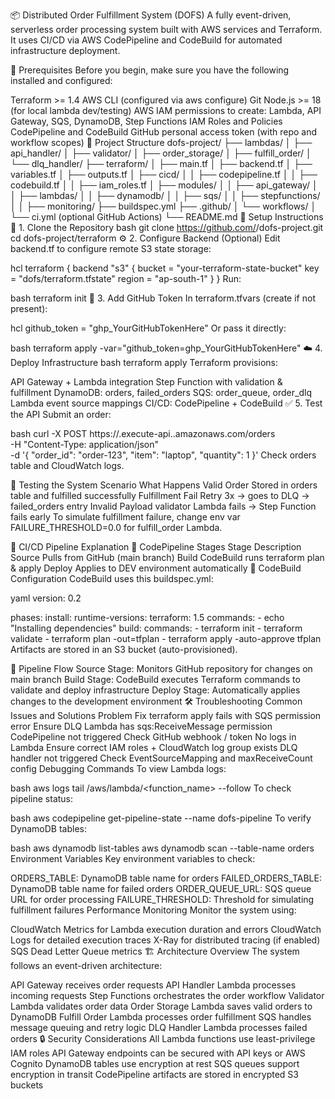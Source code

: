 📦 Distributed Order Fulfillment System (DOFS)
A fully event-driven, serverless order processing system built with AWS services and Terraform. It uses CI/CD via AWS CodePipeline and CodeBuild for automated infrastructure deployment.

🔧 Prerequisites
Before you begin, make sure you have the following installed and configured:

Terraform >= 1.4
AWS CLI (configured via aws configure)
Git
Node.js >= 18 (for local lambda dev/testing)
AWS IAM permissions to create:
Lambda, API Gateway, SQS, DynamoDB, Step Functions
IAM Roles and Policies
CodePipeline and CodeBuild
GitHub personal access token (with repo and workflow scopes)
📁 Project Structure
dofs-project/
├── lambdas/
│   ├── api_handler/
│   ├── validator/
│   ├── order_storage/
│   ├── fulfill_order/
│   └── dlq_handler/
├── terraform/
│   ├── main.tf
│   ├── backend.tf
│   ├── variables.tf
│   ├── outputs.tf
│   ├── cicd/
│   │   ├── codepipeline.tf
│   │   ├── codebuild.tf
│   │   ├── iam_roles.tf
│   ├── modules/
│   │   ├── api_gateway/
│   │   ├── lambdas/
│   │   ├── dynamodb/
│   │   ├── sqs/
│   │   ├── stepfunctions/
│   │   ├── monitoring/
├── buildspec.yml
├── .github/
│   └── workflows/
│       └── ci.yml (optional GitHub Actions)
└── README.md
🚀 Setup Instructions
🔐 1. Clone the Repository
bash
git clone https://github.com/<your-username>/dofs-project.git
cd dofs-project/terraform
⚙️ 2. Configure Backend (Optional)
Edit backend.tf to configure remote S3 state storage:

hcl
terraform {
  backend "s3" {
    bucket = "your-terraform-state-bucket"
    key    = "dofs/terraform.tfstate"
    region = "ap-south-1"
  }
}
Run:

bash
terraform init
🔑 3. Add GitHub Token
In terraform.tfvars (create if not present):

hcl
github_token = "ghp_YourGitHubTokenHere"
Or pass it directly:

bash
terraform apply -var="github_token=ghp_YourGitHubTokenHere"
☁️ 4. Deploy Infrastructure
bash
terraform apply
Terraform provisions:

API Gateway + Lambda integration
Step Function with validation & fulfillment
DynamoDB: orders, failed_orders
SQS: order_queue, order_dlq
Lambda event source mappings
CI/CD: CodePipeline + CodeBuild
✅ 5. Test the API
Submit an order:

bash
curl -X POST https://<your-api-id>.execute-api.<region>.amazonaws.com/orders \
  -H "Content-Type: application/json" \
  -d '{
    "order_id": "order-123",
    "item": "laptop",
    "quantity": 1
}'
Check orders table and CloudWatch logs.

🧪 Testing the System
Scenario	What Happens
Valid Order	Stored in orders table and fulfilled successfully
Fulfillment Fail	Retry 3x → goes to DLQ → failed_orders entry
Invalid Payload	validator Lambda fails → Step Function fails early
To simulate fulfillment failure, change env var FAILURE_THRESHOLD=0.0 for fulfill_order Lambda.

🔁 CI/CD Pipeline Explanation
🔨 CodePipeline Stages
Stage	Description
Source	Pulls from GitHub (main branch)
Build	CodeBuild runs terraform plan & apply
Deploy	Applies to DEV environment automatically
🧱 CodeBuild Configuration
CodeBuild uses this buildspec.yml:

yaml
version: 0.2

phases:
  install:
    runtime-versions:
      terraform: 1.5
    commands:
      - echo "Installing dependencies"
  build:
    commands:
      - terraform init
      - terraform validate
      - terraform plan -out=tfplan
      - terraform apply -auto-approve tfplan
Artifacts are stored in an S3 bucket (auto-provisioned).

🔄 Pipeline Flow
Source Stage: Monitors GitHub repository for changes on main branch
Build Stage: CodeBuild executes Terraform commands to validate and deploy infrastructure
Deploy Stage: Automatically applies changes to the development environment
🛠️ Troubleshooting
Common Issues and Solutions
Problem	Fix
terraform apply fails with SQS permission error	Ensure DLQ Lambda has sqs:ReceiveMessage permission
CodePipeline not triggered	Check GitHub webhook / token
No logs in Lambda	Ensure correct IAM roles + CloudWatch log group exists
DLQ handler not triggered	Check EventSourceMapping and maxReceiveCount config
Debugging Commands
To view Lambda logs:

bash
aws logs tail /aws/lambda/<function_name> --follow
To check pipeline status:

bash
aws codepipeline get-pipeline-state --name dofs-pipeline
To verify DynamoDB tables:

bash
aws dynamodb list-tables
aws dynamodb scan --table-name orders
Environment Variables
Key environment variables to check:

ORDERS_TABLE: DynamoDB table name for orders
FAILED_ORDERS_TABLE: DynamoDB table name for failed orders
ORDER_QUEUE_URL: SQS queue URL for order processing
FAILURE_THRESHOLD: Threshold for simulating fulfillment failures
Performance Monitoring
Monitor the system using:

CloudWatch Metrics for Lambda execution duration and errors
CloudWatch Logs for detailed execution traces
X-Ray for distributed tracing (if enabled)
SQS Dead Letter Queue metrics
🏗️ Architecture Overview
The system follows an event-driven architecture:

API Gateway receives order requests
API Handler Lambda processes incoming requests
Step Functions orchestrates the order workflow
Validator Lambda validates order data
Order Storage Lambda saves valid orders to DynamoDB
Fulfill Order Lambda processes order fulfillment
SQS handles message queuing and retry logic
DLQ Handler Lambda processes failed orders
🔒 Security Considerations
All Lambda functions use least-privilege IAM roles
API Gateway endpoints can be secured with API keys or AWS Cognito
DynamoDB tables use encryption at rest
SQS queues support encryption in transit
CodePipeline artifacts are stored in encrypted S3 buckets


